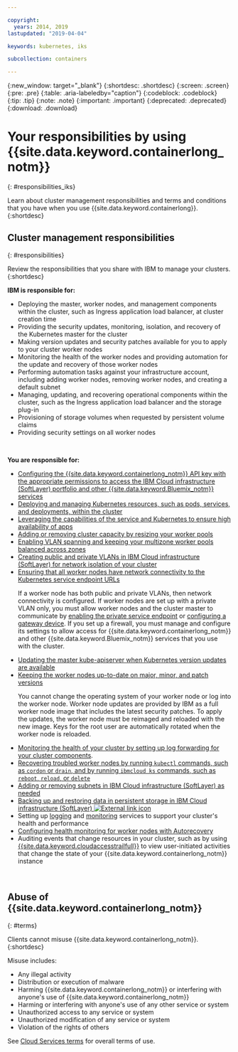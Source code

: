 ```yaml
---

copyright:
  years: 2014, 2019
lastupdated: "2019-04-04"

keywords: kubernetes, iks

subcollection: containers

---
```


{:new_window: target="_blank"}
{:shortdesc: .shortdesc}
{:screen: .screen}
{:pre: .pre}
{:table: .aria-labeledby="caption"}
{:codeblock: .codeblock}
{:tip: .tip}
{:note: .note}
{:important: .important}
{:deprecated: .deprecated}
{:download: .download}



# Your responsibilities by using {{site.data.keyword.containerlong_notm}}
{: #responsibilities_iks}

Learn about cluster management responsibilities and terms and conditions that you have when you use {{site.data.keyword.containerlong}}.
{:shortdesc}


## Cluster management responsibilities
{: #responsibilities}

Review the responsibilities that you share with IBM to manage your clusters.
{:shortdesc}


**IBM is responsible for:**

- Deploying the master, worker nodes, and management components within the cluster, such as Ingress application load balancer, at cluster creation time
- Providing the security updates, monitoring, isolation, and recovery of the Kubernetes master for the cluster
- Making version updates and security patches available for you to apply to your cluster worker nodes
- Monitoring the health of the worker nodes and providing automation for the update and recovery of those worker nodes
- Performing automation tasks against your infrastructure account, including adding worker nodes, removing worker nodes, and creating a default subnet
- Managing, updating, and recovering operational components within the cluster, such as the Ingress application load balancer and the storage plug-in
- Provisioning of storage volumes when requested by persistent volume claims
- Providing security settings on all worker nodes

</br>

**You are responsible for:**

- [Configuring the {{site.data.keyword.containerlong_notm}} API key with the appropriate permissions to access the IBM Cloud infrastructure (SoftLayer) portfolio and other {{site.data.keyword.Bluemix_notm}} services](/docs/containers?topic=containers-users#api_key)
- [Deploying and managing Kubernetes resources, such as pods, services, and deployments, within the cluster](/docs/containers?topic=containers-app#app_cli)
- [Leveraging the capabilities of the service and Kubernetes to ensure high availability of apps](/docs/containers?topic=containers-app#highly_available_apps)
- [Adding or removing cluster capacity by resizing your worker pools](/docs/containers?topic=containers-clusters#add_workers)
- [Enabling VLAN spanning and keeping your multizone worker pools balanced across zones](/docs/containers?topic=containers-plan_clusters#ha_clusters)
- [Creating public and private VLANs in IBM Cloud infrastructure (SoftLayer) for network isolation of your cluster](/docs/infrastructure/vlans?topic=vlans-getting-started-with-vlans#getting-started-with-vlans)
- [Ensuring that all worker nodes have network connectivity to the Kubernetes service endpoint URLs](/docs/containers?topic=containers-firewall#firewall) <p class="note">If a worker node has both public and private VLANs, then network connectivity is configured. If worker nodes are set up with a private VLAN only, you must allow worker nodes and the cluster master to communicate by [enabling the private service endpoint](/docs/containers?topic=containers-cs_network_ov#cs_network_ov_master_private) or [configuring a gateway device](/docs/containers?topic=containers-cs_network_ov#cs_network_ov_master_gateway). If you set up a firewall, you must manage and configure its settings to allow access for {{site.data.keyword.containerlong_notm}} and other {{site.data.keyword.Bluemix_notm}} services that you use with the cluster.</p>
- [Updating the master kube-apiserver when Kubernetes version updates are available](/docs/containers?topic=containers-update#master)
- [Keeping the worker nodes up-to-date on major, minor, and patch versions](/docs/containers?topic=containers-update#worker_node) <p class="note">You cannot change the operating system of your worker node or log into the worker node. Worker node updates are provided by IBM as a full worker node image that includes the latest security patches. To apply the updates, the worker node must be reimaged and reloaded with the new image. Keys for the root user are automatically rotated when the worker node is reloaded. </p>
- [Monitoring the health of your cluster by setting up log forwarding for your cluster components](/docs/containers?topic=containers-health#health).   
- [Recovering troubled worker nodes by running `kubectl` commands, such as `cordon` or `drain`, and by running `ibmcloud ks` commands, such as `reboot`, `reload`, or `delete`](/docs/containers?topic=containers-cs_cli_reference#cs_worker_reboot)
- [Adding or removing subnets in IBM Cloud infrastructure (SoftLayer) as needed](/docs/containers?topic=containers-subnets#subnets)
- [Backing up and restoring data in persistent storage in IBM Cloud infrastructure (SoftLayer) ![External link icon](../icons/launch-glyph.svg "External link icon")](/docs/services/RegistryImages/ibm-backup-restore?topic=RegistryImages-ibmbackup_restore_starter)
- Setting up [logging](/docs/containers?topic=containers-health#logging) and [monitoring](/docs/containers?topic=containers-health#view_metrics) services to support your cluster's health and performance
- [Configuring health monitoring for worker nodes with Autorecovery](/docs/containers?topic=containers-health#autorecovery)
- Auditing events that change resources in your cluster, such as by using [{{site.data.keyword.cloudaccesstrailfull}}](/docs/containers?topic=containers-at_events#at_events) to view user-initiated activities that change the state of your {{site.data.keyword.containerlong_notm}} instance






<br />


## Abuse of {{site.data.keyword.containerlong_notm}}
{: #terms}

Clients cannot misuse {{site.data.keyword.containerlong_notm}}.
{:shortdesc}

Misuse includes:

*   Any illegal activity
*   Distribution or execution of malware
*   Harming {{site.data.keyword.containerlong_notm}} or interfering with anyone's use of {{site.data.keyword.containerlong_notm}}
*   Harming or interfering with anyone's use of any other service or system
*   Unauthorized access to any service or system
*   Unauthorized modification of any service or system
*   Violation of the rights of others

See [Cloud Services terms](https://cloud.ibm.com/docs/overview/terms-of-use/notices.html#terms) for overall terms of use.
